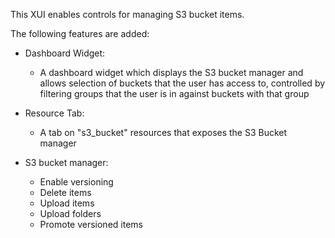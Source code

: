 This XUI enables controls for managing S3 bucket items.

The following features are added:

- Dashboard Widget:

  - A dashboard widget which displays the S3 bucket manager and allows selection of buckets that the user has access to, controlled by filtering groups that the user is in against buckets with that group

- Resource Tab:

  - A tab on "s3_bucket" resources that exposes the S3 Bucket manager

- S3 bucket manager:
  - Enable versioning
  - Delete items
  - Upload items
  - Upload folders
  - Promote versioned items
